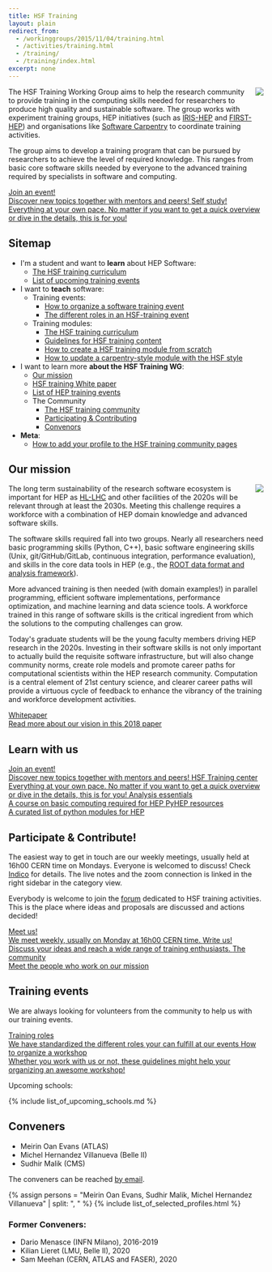 ```yaml
---
title: HSF Training
layout: plain
redirect_from:
  - /workinggroups/2015/11/04/training.html
  - /activities/training.html
  - /training/
  - /training/index.html
excerpt: none
---
```


<img src="{{site.baseurl}}/images/training/analysis_preservation_bootcamp_participants.jpg" style="float: right; max-width: 30%; margin-left: 20px;">

The HSF Training Working Group aims to help the research community to provide training in the computing skills needed for researchers to produce high quality and sustainable software. The group works with experiment training groups, HEP initiatives (such as [IRIS-HEP](https://iris-hep.org/) and [FIRST-HEP](https://first-hep.org/)) and organisations like [Software Carpentry](https://software-carpentry.org/) to coordinate training activities.

The group aims to develop a training program that can be pursued by researchers to achieve the level of required knowledge. This ranges from basic core software skills needed by everyone to the advanced training required by specialists in software and computing.

<div class="big-link-container">
  <a href="/Schools/events.html">
    Join an event!<br/>
    Discover new topics together with mentors and peers!
  </a>
  <a href="/training/curriculum.html">
    Self study!<br/>
    Everything at your own pace. No matter if you want to get a quick overview
    or dive in the details, this is for you!
  </a>
</div>

## Sitemap

* I'm a student and want to **learn** about HEP Software:
  * [The HSF training curriculum](/training/curriculum.html)
  * [List of upcoming training events](/Schools/events.html)
* I want to **teach** software:
  * Training events:
    * [How to organize a software training event](/training/howto-event.html)
    * [The different roles in an HSF-training event](/training/educators.html)
  * Training modules:
    * [The HSF training curriculum](/training/curriculum.html)
    * [Guidelines for HSF training content](/training/module-guidelines.html)
    * [How to create a HSF training module from scratch](/training/howto-new-module.html)
    * [How to update a carpentry-style module with the HSF style](/training/howto-update-module-style.html)
* I want to learn more **about the HSF Training WG**:
  * [Our mission](/workinggroups/training.html#our-mission)
  * [HSF training White paper](https://arxiv.org/abs/1807.02875)
  * [List of HEP training events](https://indico.cern.ch/category/11386/)
  * The Community
    * [The HSF training community](/training/community.html)
    * [Participating & Contributing](/workinggroups/training.html#how-to-participate-and-contribute)
    * [Convenors](/workinggroups/training.html#conveners)
* **Meta**:
  * [How to add your profile to the HSF training community pages](/howto-profile.html)

## Our mission

<img src="{{site.baseurl}}/images/training/instructor_mentor_small.jpg" style="float: right; max-width: 30%; margin-left: 20px;">

The long term sustainability of the research software ecosystem is important for HEP as [HL-LHC](https://home.cern/science/accelerators/high-luminosity-lhc) and other facilities of the 2020s will be relevant through at least the 2030s. Meeting this challenge requires a workforce with a combination of HEP domain knowledge and advanced software skills.

The software skills required fall into two groups. Nearly all researchers need basic programming skills (Python, C++), basic software engineering skills (Unix, git/GitHub/GitLab, continuous integration, performance evaluation), and skills in the core data tools in HEP (e.g., the [ROOT data format and analysis framework](https://root.cern.ch/)).

More advanced training is then needed (with domain examples!) in parallel programming, efficient software implementations, performance optimization, and machine learning and data science tools. A workforce trained in this range of software skills is the critical ingredient from which the solutions to the computing challenges can grow.

Today's graduate students will be the young faculty members driving HEP research in the 2020s. Investing in their software skills is not only important to actually build the requisite software infrastructure, but will also change community norms, create role models and promote career paths for computational scientists within the HEP research community. Computation is a central element of 21st century science, and clearer career paths will provide a virtuous cycle of feedback to enhance the vibrancy of the training and workforce development activities.

<div class="big-link-container">
  <a href="https://arxiv.org/abs/1807.02875">
    Whitepaper<br/>
    Read more about our vision in this 2018 paper
  </a>
</div>

## Learn with us

<div class="big-link-container">
  <a href="/Schools/events.html">
    Join an event!<br/>
    Discover new topics together with mentors and peers!
  </a>
  <a href="/training/curriculum.html">
    HSF Training center<br/>
    Everything at your own pace. No matter if you want to get a quick overview
    or dive in the details, this is for you!
  </a>
  <a href="https://hsf-training.github.io/analysis-essentials/">
    Analysis essentials<br/>
    A course on basic computing required for HEP
  </a>
  <a href="https://github.com/hsf-training/PyHEP-resources">
    PyHEP resources<br/>
    A curated list of python modules for HEP
  </a>
</div>

## Participate & Contribute!

The easiest way to get in touch are our weekly meetings, usually held at 16h00 CERN time on Mondays. Everyone is welcomed to discuss! Check [Indico](https://indico.cern.ch/category/10294/) for details. The live notes and the zoom connection is linked in the right sidebar in the category view.

Everybody is welcome to join the [forum](https://groups.google.com/forum/#!forum/hsf-training-wg) dedicated to HSF training activities. This is the place where ideas and proposals are discussed and actions decided!

<div class="big-link-container">
  <a href="https://indico.cern.ch/category/10294/">
    Meet us!<br/>
    We meet weekly, usually on Monday at 16h00 CERN time.
  </a>
  <a href="https://groups.google.com/forum/#!forum/hsf-training-wg">
    Write us!<br/>
    Discuss your ideas and reach a wide range of training enthusiasts.
  </a>
  <a href="/training/community.html">
    The community<br/>
    Meet the people who work on our mission
  </a>
</div>

## Training events

We are always looking for volunteers from the community to help us with our training events.

<div class="big-link-container">
  <a href="h/training/educators.html">
    Training roles<br/>
    We have standardized the different roles your can fulfill at our events
  </a>
  <a href="/training/howto-event.html">
    How to organize a workshop<br/>
    Whether you work with us or not, these guidelines might help your organizing an awesome workshop!
  </a>
</div>


Upcoming schools:

{% include list_of_upcoming_schools.md %}

## Conveners

- Meirin Oan Evans (ATLAS)
- Michel Hernandez Villanueva (Belle II)
- Sudhir Malik (CMS)

The conveners can be reached [by email](mailto:michmx@phy.olemiss.edu,me338@sussex.ac.uk,malik@fnal.gov). <!-- markdown-link-check-disable-line -->

{% assign persons = "Meirin Oan Evans, Sudhir Malik, Michel Hernandez Villanueva" | split: ", " %}
{% include list_of_selected_profiles.html %}
### Former Conveners:

- Dario Menasce (INFN Milano), 2016-2019
- Kilian Lieret (LMU, Belle II), 2020
- Sam Meehan (CERN, ATLAS and FASER), 2020

